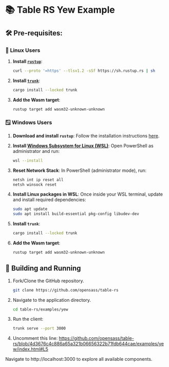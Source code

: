 # 📚 Table RS Yew Example

## 🛠️ Pre-requisites:

### 🐧 **Linux Users**

1. **Install [`rustup`](https://www.rust-lang.org/tools/install)**:

   ```sh
   curl --proto '=https' --tlsv1.2 -sSf https://sh.rustup.rs | sh
   ```

1. **Install [`trunk`](https://trunkrs.dev/)**:

   ```sh
   cargo install --locked trunk
   ```

1. **Add the Wasm target**:

   ```sh
   rustup target add wasm32-unknown-unknown
   ```

### 🪟 **Windows Users**

1. **Download and install `rustup`**: Follow the installation instructions [here](https://www.rust-lang.org/tools/install).

1. **Install [Windows Subsystem for Linux (WSL)](https://learn.microsoft.com/en-us/windows/wsl/install)**: Open PowerShell as administrator and run:

   ```sh
   wsl --install
   ```

1. **Reset Network Stack**: In PowerShell (administrator mode), run:

   ```sh
   netsh int ip reset all
   netsh winsock reset
   ```

1. **Install Linux packages in WSL**: Once inside your WSL terminal, update and install required dependencies:

   ```sh
   sudo apt update
   sudo apt install build-essential pkg-config libudev-dev
   ```

1. **Install `trunk`**:

   ```sh
   cargo install --locked trunk
   ```

1. **Add the Wasm target**:

   ```sh
   rustup target add wasm32-unknown-unknown
   ```

## 🚀 Building and Running

1. Fork/Clone the GitHub repository.

   ```sh
   git clone https://github.com/opensass/table-rs
   ```

1. Navigate to the application directory.

   ```sh
   cd table-rs/examples/yew
   ```

1. Run the client:

   ```sh
   trunk serve --port 3000
   ```

1. Uncomment this line:
   https://github.com/opensass/table-rs/blob/4d3676c4c886a65a321b06656322b71fdb644cae/examples/yew/index.html#L5

Navigate to http://localhost:3000 to explore all available components.
